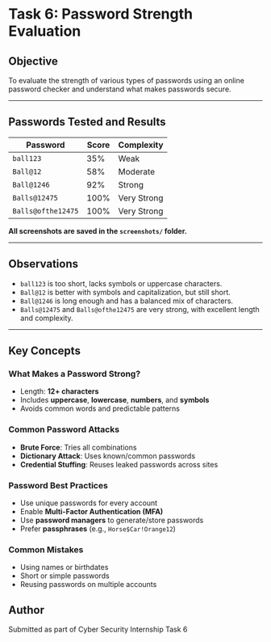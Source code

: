 
# Task 6: Password Strength Evaluation

## Objective

To evaluate the strength of various types of passwords using an online password checker and understand what makes passwords secure.

---

## Passwords Tested and Results

| Password              | Score     | Complexity     |
|-----------------------|-----------|----------------|
| `ball123`             | 35%       | Weak           |
| `Ball@12`             | 58%       | Moderate       |
| `Ball@1246`           | 92%       | Strong         |
| `Balls@12475`         | 100%      | Very Strong    |
| `Balls@ofthe12475`    | 100%      | Very Strong    |

 
 **All screenshots are saved in the `screenshots/` folder.**

---

## Observations

- `ball123` is too short, lacks symbols or uppercase characters.
- `Ball@12` is better with symbols and capitalization, but still short.
- `Ball@1246` is long enough and has a balanced mix of characters.
- `Balls@12475` and `Balls@ofthe12475` are very strong, with excellent length and complexity.

---

## Key Concepts

### What Makes a Password Strong?
- Length: **12+ characters**
- Includes **uppercase**, **lowercase**, **numbers**, and **symbols**
- Avoids common words and predictable patterns

### Common Password Attacks
- **Brute Force**: Tries all combinations
- **Dictionary Attack**: Uses known/common passwords
- **Credential Stuffing**: Reuses leaked passwords across sites

### Password Best Practices
- Use unique passwords for every account
- Enable **Multi-Factor Authentication (MFA)**
- Use **password managers** to generate/store passwords
- Prefer **passphrases** (e.g., `Horse$Car!Orange12`)

### Common Mistakes
- Using names or birthdates
- Short or simple passwords
- Reusing passwords on multiple accounts

## Author

Submitted as part of Cyber Security Internship Task 6


